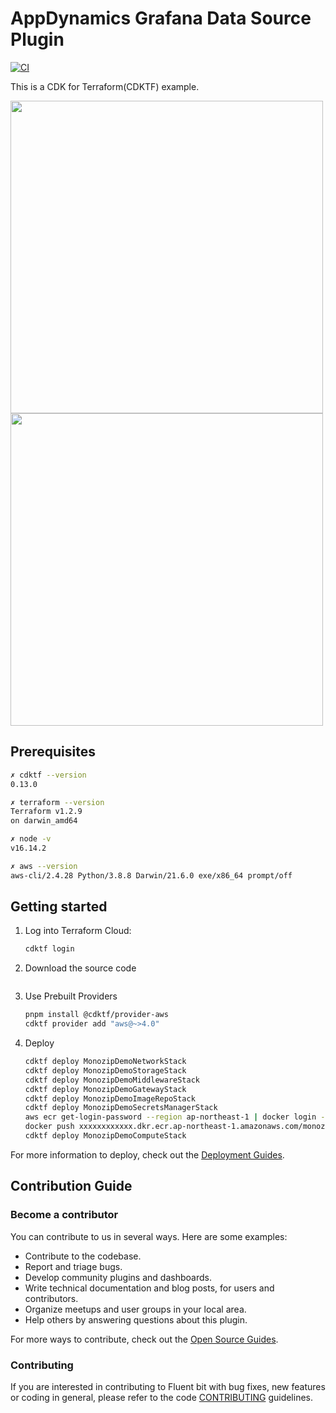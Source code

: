 # AppDynamics Grafana Data Source Plugin

[![CI](https://github.com/morganstanley/Plug-in-AppDynamics-Data-Source/actions/workflows/main.yml/badge.svg)](https://github.com/morganstanley/Plug-in-AppDynamics-Data-Source/actions/workflows/main.yml)

This is a CDK for Terraform(CDKTF) example.

<img src="./img/AppD.png"  height="500" />
<img src="./img/Dashboard.png"  height="500" />


## Prerequisites
```bash
✗ cdktf --version
0.13.0

✗ terraform --version
Terraform v1.2.9
on darwin_amd64

✗ node -v
v16.14.2

✗ aws --version
aws-cli/2.4.28 Python/3.8.8 Darwin/21.6.0 exe/x86_64 prompt/off
```


## Getting started

1. Log into Terraform Cloud:

   ```bash
   cdktf login
   ```

2. Download the source code

   ```bash

   ```


3. Use Prebuilt Providers

   ```bash
   pnpm install @cdktf/provider-aws
   cdktf provider add "aws@~>4.0"
   ```

4. Deploy

   ```bash
   cdktf deploy MonozipDemoNetworkStack
   cdktf deploy MonozipDemoStorageStack
   cdktf deploy MonozipDemoMiddlewareStack
   cdktf deploy MonozipDemoGatewayStack
   cdktf deploy MonozipDemoImageRepoStack
   cdktf deploy MonozipDemoSecretsManagerStack
   aws ecr get-login-password --region ap-northeast-1 | docker login --username AWS --password-stdin xxxxxxxxxxxx.dkr.ecr.ap-northeast-1.amazonaws.com
   docker push xxxxxxxxxxxx.dkr.ecr.ap-northeast-1.amazonaws.com/monozip-demo/monozip-demo-api:latest
   cdktf deploy MonozipDemoComputeStack
   ```
For more information to deploy, check out the [Deployment Guides](./docs/Deployment.md).



## Contribution Guide

### Become a contributor

You can contribute to us in several ways. Here are some examples:

- Contribute to the codebase.
- Report and triage bugs.
- Develop community plugins and dashboards.
- Write technical documentation and blog posts, for users and contributors.
- Organize meetups and user groups in your local area.
- Help others by answering questions about this plugin.

For more ways to contribute, check out the [Open Source Guides](https://opensource.guide/how-to-contribute/).

### Contributing
If you are interested in contributing to Fluent bit with bug fixes, new features or coding in general, please refer to the code [CONTRIBUTING](./CONTRIBUTING.md) guidelines. 